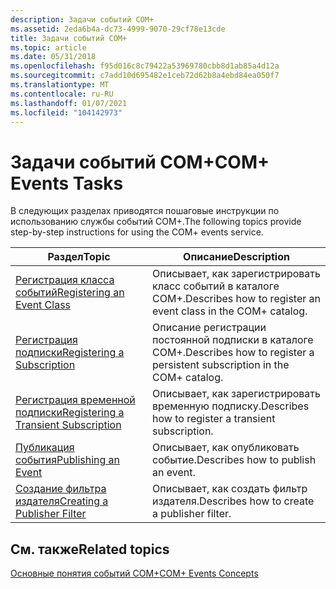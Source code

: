 ```yaml
---
description: Задачи событий COM+
ms.assetid: 2eda6b4a-dc73-4999-9070-29cf78e13cde
title: Задачи событий COM+
ms.topic: article
ms.date: 05/31/2018
ms.openlocfilehash: f95d016c8c79422a53969780cbb8d1ab85a4d12a
ms.sourcegitcommit: c7add10d695482e1ceb72d62b8a4ebd84ea050f7
ms.translationtype: MT
ms.contentlocale: ru-RU
ms.lasthandoff: 01/07/2021
ms.locfileid: "104142973"
---
```

# <a name="com-events-tasks"></a><span data-ttu-id="869dc-103">Задачи событий COM+</span><span class="sxs-lookup"><span data-stu-id="869dc-103">COM+ Events Tasks</span></span>

<span data-ttu-id="869dc-104">В следующих разделах приводятся пошаговые инструкции по использованию службы событий COM+.</span><span class="sxs-lookup"><span data-stu-id="869dc-104">The following topics provide step-by-step instructions for using the COM+ events service.</span></span>



| <span data-ttu-id="869dc-105">Раздел</span><span class="sxs-lookup"><span data-stu-id="869dc-105">Topic</span></span>                                                                            | <span data-ttu-id="869dc-106">Описание</span><span class="sxs-lookup"><span data-stu-id="869dc-106">Description</span></span>                                                              |
|----------------------------------------------------------------------------------|--------------------------------------------------------------------------|
| [<span data-ttu-id="869dc-107">Регистрация класса событий</span><span class="sxs-lookup"><span data-stu-id="869dc-107">Registering an Event Class</span></span>](registering-an-event-class.md)                     | <span data-ttu-id="869dc-108">Описывает, как зарегистрировать класс событий в каталоге COM+.</span><span class="sxs-lookup"><span data-stu-id="869dc-108">Describes how to register an event class in the COM+ catalog.</span></span>            |
| [<span data-ttu-id="869dc-109">Регистрация подписки</span><span class="sxs-lookup"><span data-stu-id="869dc-109">Registering a Subscription</span></span>](registering-a-subscription.md)                     | <span data-ttu-id="869dc-110">Описание регистрации постоянной подписки в каталоге COM+.</span><span class="sxs-lookup"><span data-stu-id="869dc-110">Describes how to register a persistent subscription in the COM+ catalog.</span></span> |
| [<span data-ttu-id="869dc-111">Регистрация временной подписки</span><span class="sxs-lookup"><span data-stu-id="869dc-111">Registering a Transient Subscription</span></span>](registering-a-transient-subscription.md) | <span data-ttu-id="869dc-112">Описывает, как зарегистрировать временную подписку.</span><span class="sxs-lookup"><span data-stu-id="869dc-112">Describes how to register a transient subscription.</span></span>                      |
| [<span data-ttu-id="869dc-113">Публикация события</span><span class="sxs-lookup"><span data-stu-id="869dc-113">Publishing an Event</span></span>](publishing-an-event.md)                                   | <span data-ttu-id="869dc-114">Описывает, как опубликовать событие.</span><span class="sxs-lookup"><span data-stu-id="869dc-114">Describes how to publish an event.</span></span>                                       |
| [<span data-ttu-id="869dc-115">Создание фильтра издателя</span><span class="sxs-lookup"><span data-stu-id="869dc-115">Creating a Publisher Filter</span></span>](creating-a-publisher-filter.md)                   | <span data-ttu-id="869dc-116">Описывает, как создать фильтр издателя.</span><span class="sxs-lookup"><span data-stu-id="869dc-116">Describes how to create a publisher filter.</span></span>                              |



 

## <a name="related-topics"></a><span data-ttu-id="869dc-117">См. также</span><span class="sxs-lookup"><span data-stu-id="869dc-117">Related topics</span></span>

<dl> <dt>

[<span data-ttu-id="869dc-118">Основные понятия событий COM+</span><span class="sxs-lookup"><span data-stu-id="869dc-118">COM+ Events Concepts</span></span>](com--events-concepts.md)
</dt> </dl>

 

 



